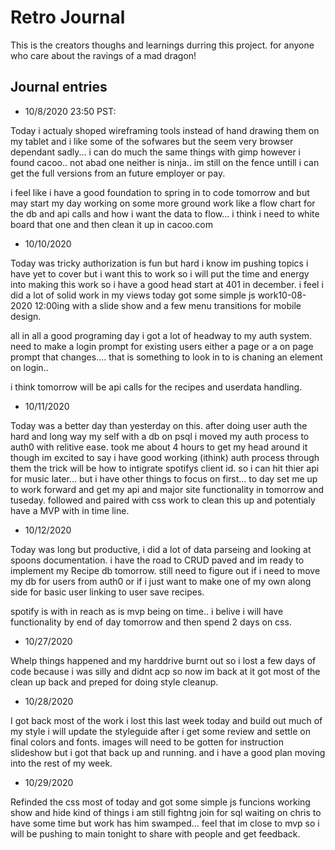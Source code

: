 # Retro Journal

This is the creators thoughs and learnings durring this project. for anyone who care about the ravings of a mad dragon!

## Journal entries

* 10/8/2020 23:50 PST:

Today i actualy shoped wireframing tools instead of hand drawing them on my tablet and i like some of the sofwares but the seem very browser dependant sadly... i can do much the same things with gimp however i found cacoo.. not abad one neither is ninja..  im still on the fence untill i can get the full versions from an future employer or pay.

i feel like i have a good foundation to spring in to code tomorrow and but may start my day working on some more ground work like a flow chart for the db and api calls and how i want the data to flow... i think i need to white board that one and then clean it up in cacoo.com

* 10/10/2020

Today was tricky authorization is fun but hard i know im pushing topics i have yet to cover but i want this to work so i will put the time and energy into making this work so i have a good head start at 401 in december.
i feel i did a lot of solid work in my views today got some simple js work10-08-2020 12:00ing with a slide show and a few menu transitions for mobile design.

all in all a good programing day i got a lot of headway to my auth system. need to make a login prompt for existing users either a page or a on page prompt that changes.... that is something to look in to is chaning an element on login..

i think tomorrow will be api calls for the recipes and userdata handling.

* 10/11/2020

Today was a better day than yesterday on this. after doing user auth the hard and long way my self with a db on psql i moved my auth process to auth0 with relitive ease. took me about 4 hours to get my head around it though im excited to say i have good working (ithink) auth process through them the trick will be how to intigrate spotifys client id. so i can hit thier api for music later... but i have other things to focus on first... to day set me up to work forward and get my api and major site functionality in tomorrow and tuseday. followed and paired with css work to clean this up and potentialy have a MVP with in time line.

* 10/12/2020

Today was long but productive, i did a lot of data parseing and looking at spoons documentation. i have the road to CRUD paved and im ready to implement my Recipe db tomorrow. still need to figure out if i need to move my db for users from auth0 or if i just want to make one of my own along side for basic user linking to user save recipes.

spotify is with in reach as is mvp being on time.. i belive i will have functionality by end of day tomorrow and then spend 2 days on css.

* 10/27/2020

Whelp things happened and my harddrive burnt out so i lost a few days of code because i was silly and didnt acp so now im back at it got most of the clean up back and preped for doing style cleanup.

* 10/28/2020

I got back most of the work i lost this last week today and build out much of my style i will update the styleguide after i get some review and settle on final colors and fonts.
images will need to be gotten for instruction slideshow but i got that back up and running. and i have a good plan moving into the rest of my week.

* 10/29/2020

Refinded the css most of today and got some simple js funcions working show and hide kind of things i am still fightng join for sql waiting on chris to have some time but work has him swamped... feel that im close to mvp so i will be pushing to main tonight to share with people and get feedback.
